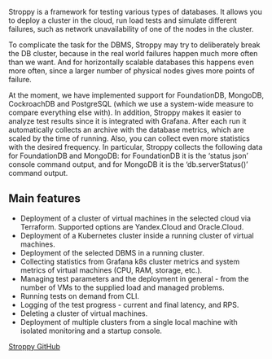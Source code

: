 Stroppy is a framework for testing various types of databases. It allows you to deploy a cluster in the cloud, run load tests and simulate different failures, such as network unavailability of one of the nodes in the cluster.

To complicate the task for the DBMS, Stroppy may try to deliberately break the DB cluster, because in the real world failures happen much more often than we want. And for horizontally scalable databases this happens even more often, since a larger number of physical nodes gives more points of failure.

At the moment, we have implemented support for FoundationDB, MongoDB, CockroachDB and PostgreSQL (which we use a system-wide measure to compare everything else with). In addition, Stroppy makes it easier to analyze test results since it is integrated with Grafana. After each run it automatically collects an archive with the database metrics, which are scaled by the time of running. Also, you can collect even more statistics with the desired frequency. In particular, Stroppy collects the following data for FoundationDB and MongoDB: for FoundationDB it is the ‘status json’ console command output, and for MongoDB it is the ‘db.serverStatus()’ command output.

## Main features

- Deployment of a cluster of virtual machines in the selected cloud via Terraform. Supported options are Yandex.Cloud and Oracle.Cloud.
- Deployment of a Kubernetes cluster inside a running cluster of virtual machines.
- Deployment of the selected DBMS in a running cluster.
- Collecting statistics from Grafana k8s cluster metrics and system metrics of virtual machines (CPU, RAM, storage, etc.).
- Managing test parameters and the deployment in general - from the number of VMs to the supplied load and managed problems.
- Running tests on demand from CLI.
- Logging of the test progress - current and final latency, and RPS.
- Deleting a cluster of virtual machines.
- Deployment of multiple clusters from a single local machine with isolated monitoring and a startup console.

[Stroppy GitHub](https://github.com/stroppy-io/stroppy)
